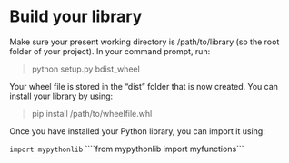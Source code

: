 # Build your library

Make sure your present working directory is /path/to/library (so the root folder of your project). In your command prompt, run:
> python setup.py bdist_wheel

Your wheel file is stored in the “dist” folder that is now created. You can install your library by using:
> pip install /path/to/wheelfile.whl

Once you have installed your Python library, you can import it using:

```import mypythonlib```
````from mypythonlib import myfunctions```
